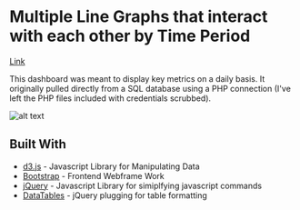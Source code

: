 # Multiple Line Graphs that interact with each other by Time Period

[Link](https://htmlpreview.github.io/?https://github.com/jjburke3/interactive_map/blob/master/agent_map.html)

This dashboard was meant to display key metrics on a daily basis.  It originally pulled directly from a SQL database using a PHP connection (I've left the PHP files included with credentials scrubbed). 

![alt text](./map.png)




## Built With

* [d3.js](https://d3js.org/) - Javascript Library for Manipulating Data
* [Bootstrap](https://getbootstrap.com/) - Frontend Webframe Work
* [jQuery](https://jquery.com/) - Javascript Library for simiplfying javascript commands
* [DataTables](https://datatables.net/) - jQuery plugging for table formatting


